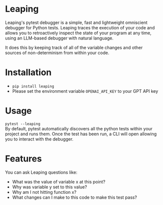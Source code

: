 # Leaping

Leaping's pytest debugger is a simple, fast and lightweight omniscient debugger for Python tests. Leaping traces the execution of your code
and allows you to retroactively inspect the state of your program at any time, using an LLM-based debugger with natural language. 

It does this by keeping track of all of the variable changes and other sources of non-determinism from within your code. 

# Installation
- ``pip install leaping``
- Please set the environment variable `OPENAI_API_KEY` to your GPT API key

# Usage
``
pytest --leaping
``  
By default, pytest automatically discovers all the python tests within your project and runs them. Once the test has been run, a CLI will open allowing you
to interact with the debugger.

# Features
You can ask Leaping questions like:
- What was the value of variable x at this point?
- Why was variable y set to this value?
- Why am I not hitting function x?
- What changes can I make to this code to make this test pass?



